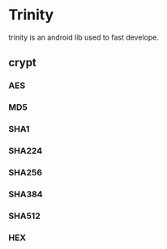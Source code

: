 # Trinity
  trinity is an android lib used to fast develope.

## crypt
### AES
### MD5
### SHA1
### SHA224
### SHA256
### SHA384
### SHA512
### HEX
